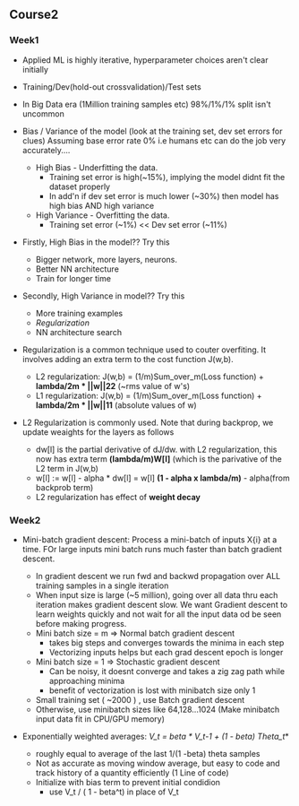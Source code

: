 ## Course2 
### Week1 
- Applied ML is highly iterative, hyperparameter choices aren't clear initially
- Training/Dev(hold-out crossvalidation)/Test sets 
- In Big Data era (1Million training samples etc) 98%/1%/1% split isn't uncommon
- Bias / Variance of the model (look at the training set, dev set errors for clues) 
    Assuming base error rate 0% i.e humans etc can do the job very accurately....
    - High Bias - Underfitting the data. 
      - Training set error is high(~15%), implying the model didnt fit the dataset properly
      - In add'n if dev set error is  much lower (~30%) then model has high bias AND high variance
    - High Variance - Overfitting the data.
      - Training set error (~1%)  << Dev set error (~11%)
      
 -  Firstly, High Bias in the model?? Try this
    - Bigger network, more layers, neurons. 
    - Better NN architecture
    - Train for longer time 
 - Secondly, High Variance in model?? Try this
    - More training examples
    - _Regularization_
    - NN architecture search
    
  - Regularization is a common technique used to couter overfiting. It involves adding an extra term to the cost function J(w,b). 
    - L2 regularization: J(w,b) = (1/m)Sum_over_m(Loss function) + **lambda/2m * ||w||22** (~rms value of w's)
    - L1 regularization: J(w,b) = (1/m)Sum_over_m(Loss function) + **lambda/2m * ||w||11** (absolute values of w)
  
  - L2 Regularization is commonly used. Note that during backprop, we update weaights for the layers as follows
    - dw[l] is the partial derivative of dJ/dw. with L2 regularization, this now has extra term **(lambda/m)W[l]** (which is the parivative of the L2 term in J(w,b)
    - w[l] := w[l] - alpha * dw[l] = w[l] **(1 - alpha x lambda/m)** - alpha(from backprob term)
    - L2 regularization has effect of **weight decay** 

### Week2 

- Mini-batch gradient descent: Process a mini-batch of inputs X{i} at a time. FOr large inputs mini batch runs much faster than batch gradient descent.
    - In gradient descent we run fwd and backwd propagation over ALL training samples in a single iteration
    - When input size is large (~5 million), going over all data thru each iteration makes gradient descent slow. We want Gradient descent to learn weights quickly and not wait for all the input data od be seen before making progress.
    - Mini batch size = m => Normal batch gradient descent
        * takes big steps and converges towards the minima in each step
        * Vectorizing inputs helps but each grad descent epoch is longer
    - Mini batch size = 1 => Stochastic gradient descent
        * Can be noisy, it doesnt converge and takes a zig zag path while approaching minima
        * benefit of vectorization is lost with minibatch size only 1
    - Small training set ( ~2000 ) , use Batch gradient descent
    - Otherwise, use minibatch sizes like 64,128...1024 (Make minibatch input data fit in CPU/GPU memory)
 
 - Exponentially weighted averages: **V_t = beta * V_t-1  +  (1 - beta)* Theta_t**
    - roughly equal to average of the last 1/(1 -beta) theta samples
    - Not as accurate as moving window average, but easy to code and track history of a quantity efficiently (1 Line of code)  
    - Initialize with bias term to prevent initial condidion
        * use V_t / ( 1 - beta^t) in place of V_t 
    
    
    


    
  
